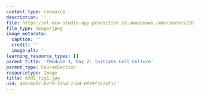 ```yaml
---
content_type: resource
description: ''
file: https://ol-ocw-studio-app-production.s3.amazonaws.com/courses/20-109-laboratory-fundamentals-in-biological-engineering-spring-2010/4eb160bc07c92d5d23ad0fe9f162af17_m3d2_fig1.jpg
file_type: image/jpeg
image_metadata:
  caption: ''
  credit: ''
  image-alt: ''
learning_resource_types: []
parent_title: 'fModule 3, Day 2: Initiate Cell Culture'
parent_type: CourseSection
resourcetype: Image
title: m3d2_fig1.jpg
uid: 4eb160bc-07c9-2d5d-23ad-0fe9f162af17
---
```

